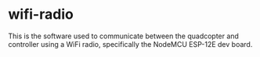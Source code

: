 # wifi-radio

This is the software used to communicate between the quadcopter and controller using a WiFi radio, specifically the NodeMCU ESP-12E dev board.
